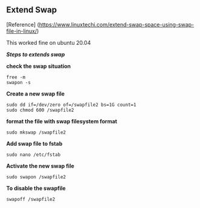 
## Extend Swap
[Reference] 
   (https://www.linuxtechi.com/extend-swap-space-using-swap-file-in-linux/)

This worked fine on ubuntu 20.04

***Steps to extends swap***

**check the swap situation**  

    free -m
    swapon -s

**Create a new swap file**  

    sudo dd if=/dev/zero of=/swapfile2 bs=1G count=1
    sudo chmod 600 /swapfile2

**format the file with swap filesystem format**   

    sudo mkswap /swapfile2

**Add swap file to fstab**  

    sudo nano /etc/fstab

**Activate the new swap file**  

    sudo swapon /swapfile2

**To disable the swapfile**   

    swapoff /swapfile2

